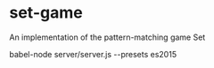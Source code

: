 # set-game
An implementation of the pattern-matching game Set


babel-node server/server.js --presets es2015
